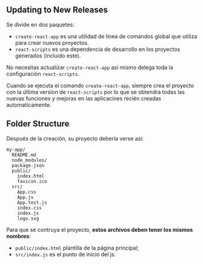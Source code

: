 ## Updating to New Releases

Se divide en dos paquetes:

* `create-react-app` es una utilidad de línea de comandos global que utiliza para crear nuevos proyectos.
* `react-scripts` es una dependencia de desarrollo en los proyectos generados (incluido este).

No necesitas actualizar `create-react-app` así mismo delega toda la configuración `react-scripts`.

Cuando se ejecuta el comando `create-react-app`, siempre crea el proyecto con la última version de `react-scripts` por lo que se obtendra todas las nuevas funciones y mejoras en las aplicacines recién creadas automaticamente.

## Folder Structure

Después de la creación, su proyecto debería verse así:

```
my-app/
  README.md
  node_modules/
  package.json
  public/
    index.html
    favicon.ico
  src/
    App.css
    App.js
    App.test.js
    index.css
    index.js
    logo.svg
```

Para que se contruya el proyecto, **estos archivos deben tener los mismos nombres**:

* `public/index.html` plantilla de la página principal;
* `src/index.js` es el punto de inicio del js.

